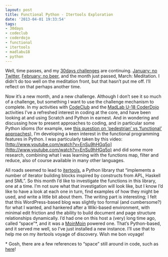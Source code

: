 ```yaml
---
layout: post
title: Functional Python - Itertools Exploration
date: '2013-04-01 19:33:54'
tags:
- 30days
- codeclub
- coderdojo
- functional
- itertools
- madlabu18
- python
---
```



Well, time passes, and my [30days challenges](www.pipetree.com/tag/30days/) are continuing. [January: no Twitter](/2013/01/02/30-days-challenges/), [February: no beer](/2013/02/02/30-day-challenge-no-beer/), and the month just passed, March: Meditation. I didn’t do too well on the meditation front, but that hasn’t put me off. I’ll reflect on that perhaps another time.

Now it’s a new month, and a new challenge. Although I don’t see it so much of a challenge, but something I want to use the challenge mechanism to complete. In my activities with [CodeClub](http://www.codeclub.org.uk) and the [MadLab U-18 CoderDojo](http://madlab.org.uk/content/tag/coderdojo/) activities I’ve a refreshed interest in coding at the core, and have been looking at and using Scratch and Python in earnest. And in wondering and discussing how to present approaches to coding, and in particular some Python idioms (for example, see [this question on ‘pedestrian’ vs ‘functional’ approaches](https://plus.google.com/110526626182299357893/posts/GcjBjjY1kNK)), I’m developing a keen interest in the functional programming features in Python. I was particularly taken by this video: [http://www.youtube.com/watch?v=EnSu9hHGq5o](http://www.youtube.com/watch?v=EnSu9hHGq5o) and did some more research, combining what I was learning with the functions map, filter and reduce, also of course available in many other languages.

All roads seemed to lead to [itertools](http://docs.python.org/2/library/itertools.html), a Python library that “implements a number of iterator building blocks inspired by constructs from APL, Haskell and SML”. So this month I’d like to investigate the functions in this library, one at a time. I’m not sure what that investigation will look like, but I know I’d like to have a look at each one in turn, find examples of how they might be used, and write a little bit about them. The writing part is interesting; I felt that this WordPress-based blog was slightly too formal (and cumbersome?) for what I wanted, and hankered after a Wiki-based environment, with minimal edit friction and the ability to build document and page structure relationships dynamically. I’d had one on this host a (very) long time ago, called “space”\*, and it was a [MoinMoin](http://moinmo.in/) powered one. That’s Python-based, and it served me well, so I’ve just installed a new instance. I’ll use that to help me on my itertools voyage of discovery. Wish me bon voyage!

\* Gosh, there are a few references to “space” still around in code, such as [here](https://github.com/bentglasstube/blosxom-plugins/blob/master/wikiwordish-v2i0b4)!


